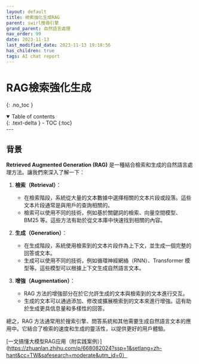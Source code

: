 ```yaml
---
layout: default
title: 檢索強化生成RAG
parent: swirl搜尋引擎
grand_parent: 自然語言處理
nav_order: 99
date: 2023-11-13
last_modified_date: 2023-11-13 19:18:56
has_children: true
tags: AI chat report
---
```


# RAG檢索強化生成
{: .no_toc }

<details open markdown="block">
  <summary>
    Table of contents
  </summary>
  {: .text-delta }
- TOC
{:toc}
</details>
---

## 背景

**Retrieved Augmented Generation (RAG)** 是一種結合檢索和生成的自然語言處理方法。讓我們來深入了解一下：

1. **檢索（Retrieval）**：
    - 在檢索階段，系統從大量的文本數據中選擇相關的文本片段或段落。這些文本片段通常是與用戶的查詢相關的。
    - 檢索可以使用不同的技術，例如基於關鍵詞的檢索、向量空間模型、BM25 等。這些方法有助於從文本庫中快速找到相關的內容。

2. **生成（Generation）**：
    - 在生成階段，系統使用檢索到的文本片段作為上下文，並生成一個完整的回答或文本。
    - 生成可以使用不同的技術，例如循環神經網絡（RNN）、Transformer 模型等。這些模型可以根據上下文生成自然語言文本。

3. **增強（Augmentation）**：
    - RAG 方法的增強部分在於它允許生成的文本與檢索到的文本進行交互。
    - 生成的文本可以通過添加、修改或擴展檢索到的文本來進行增強。這有助於生成更具信息量和多樣性的回答。

總之，RAG 方法通常用於搜索引擎、問答系統和其他需要生成自然語言文本的應用中。它結合了檢索的速度和生成的靈活性，以提供更好的用戶體驗。

[一文搞懂大模型RAG应用（附实践案例）](https://zhuanlan.zhihu.com/p/668082024?ssp=1&setlang=zh-hant&cc=TW&safesearch=moderate&utm_id=0）

